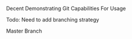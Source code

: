Decent Demonstrating Git Capabilities For Usage


Todo: Need to add branching strategy

Master Branch
